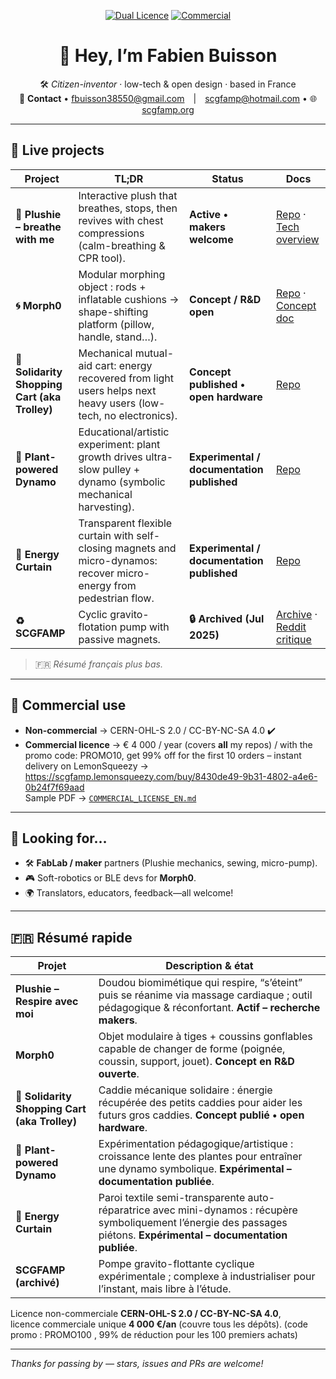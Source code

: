 <div align="center">

[![Dual Licence](https://img.shields.io/badge/License-Dual%20%7C%20CERN--OHL--S%20%2B%20CC--BY--NC--SA_4.0-blue)](governance/DUAL_LICENSE.md)
[![Commercial](https://img.shields.io/badge/Commercial%20Use-€4000%2Fyr-blue)](governance/COMMERCIAL_LICENSE_EN.md)

# 👋 Hey, I’m **Fabien Buisson**

🛠️ _Citizen-inventor_ · low-tech & open design · based in France  
💌 **Contact** • fbuisson38550@gmail.com | scgfamp@hotmail.com • 🌐 [scgfamp.org](https://scgfamp.org)

</div>

---

## 🚀 Live projects

| Project | TL;DR | Status | Docs |
|---------|-------|--------|------|
| **🎈 Plushie – breathe with me** | Interactive plush that breathes, stops, then revives with chest compressions (calm-breathing & CPR tool). | **Active • makers welcome** | [Repo](https://github.com/f-buisson/plushie-breathe-with-me) · [Tech overview](https://github.com/f-buisson/plushie-breathe-with-me/blob/main/tech/DOUDOU_TECH_OVERVIEW.md) |
| **🌀 Morph0** | Modular morphing object : rods + inflatable cushions → shape-shifting platform (pillow, handle, stand…). | **Concept / R&D open** | [Repo](https://github.com/f-buisson/Morph0) · [Concept doc](https://github.com/f-buisson/Morph0/blob/main/docs/MORPH0_PROJECT.md) |
| **🛒 Solidarity Shopping Cart (aka Trolley)** | Mechanical mutual-aid cart: energy recovered from light users helps next heavy users (low-tech, no electronics). | **Concept published • open hardware** | [Repo](https://github.com/f-buisson/Solidarity-Shopping-Cart-aka-Trolley) |
| **🌱 Plant-powered Dynamo** | Educational/artistic experiment: plant growth drives ultra-slow pulley + dynamo (symbolic mechanical harvesting). | **Experimental / documentation published** | [Repo](https://github.com/f-buisson/Plant-powered_Dynamo) |
| **🧲 Energy Curtain** | Transparent flexible curtain with self-closing magnets and micro-dynamos: recover micro-energy from pedestrian flow. | **Experimental / documentation published** | [Repo](https://github.com/f-buisson/Energy-Curtain) |
| **♻️ SCGFAMP** | Cyclic gravito-flotation pump with passive magnets. | **🔒 Archived (Jul 2025)** | [Archive](https://github.com/f-buisson/SCGFAMP-ARCHIVED) · [Reddit critique](https://www.reddit.com/r/lowtech/comments/1lq7z74/) |

> 🇫🇷 _Résumé français plus bas._

---

## 💼 Commercial use  

- **Non-commercial** → CERN-OHL-S 2.0 / CC-BY-NC-SA 4.0 ✔️  
- **Commercial licence** → € 4 000 / year (covers **all** my repos)  / with the promo code: PROMO10, get 99% off for the first 10 orders
  – instant delivery on LemonSqueezy →  
  <https://scgfamp.lemonsqueezy.com/buy/8430de49-9b31-4802-a4e6-0b24f7f69aad>  
  Sample PDF → [`COMMERCIAL_LICENSE_EN.md`](https://github.com/f-buisson/plushie-breathe-with-me/blob/main/governance/COMMERCIAL_LICENSE_EN.md)

---

## 🧩 Looking for…

- 🛠️ **FabLab / maker** partners (Plushie mechanics, sewing, micro-pump).  
- 🎮 Soft-robotics or BLE devs for **Morph0**.  
- 🌍 Translators, educators, feedback—all welcome!

---

## 🇫🇷 Résumé rapide

| Projet | Description & état |
|--------|--------------------|
| **Plushie – Respire avec moi** | Doudou biomimétique qui respire, “s’éteint” puis se réanime via massage cardiaque ; outil pédagogique & réconfortant. **Actif – recherche makers**. |
| **Morph0** | Objet modulaire à tiges + coussins gonflables capable de changer de forme (poignée, coussin, support, jouet). **Concept en R&D ouverte**. |
| **🛒 Solidarity Shopping Cart (aka Trolley)** | Caddie mécanique solidaire : énergie récupérée des petits caddies pour aider les futurs gros caddies. **Concept publié • open hardware**. |
| **🌱 Plant-powered Dynamo** | Expérimentation pédagogique/artistique : croissance lente des plantes pour entraîner une dynamo symbolique. **Expérimental – documentation publiée**. |
| **🧲 Energy Curtain** | Paroi textile semi-transparente auto-réparatrice avec mini-dynamos : récupère symboliquement l’énergie des passages piétons. **Expérimental – documentation publiée**. |
| **SCGFAMP (archivé)** | Pompe gravito-flottante cyclique expérimentale ; complexe à industrialiser pour l’instant, mais libre à l’étude. |

Licence non-commerciale **CERN-OHL-S 2.0 / CC-BY-NC-SA 4.0**,  
licence commerciale unique **4 000 €/an** (couvre tous les dépôts). (code promo : PROMO100 , 99% de réduction pour les 100 premiers achats)

---

_Thanks for passing by — stars, issues and PRs are welcome!_
